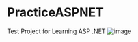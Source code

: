 # PracticeASPNET

Test Project for Learning ASP .NET
![image](https://github.com/issamansur/PracticeASPNET/assets/77580844/be54238c-5668-4b2d-ad4c-97d7ec5c75df)
